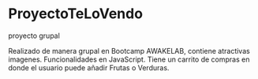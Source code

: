 # ProyectoTeLoVendo
 proyecto grupal

Realizado de manera grupal en Bootcamp AWAKELAB, contiene atractivas imagenes. Funcionalidades en JavaScript. 
Tiene un carrito de compras en donde el usuario puede añadir Frutas o Verduras.
